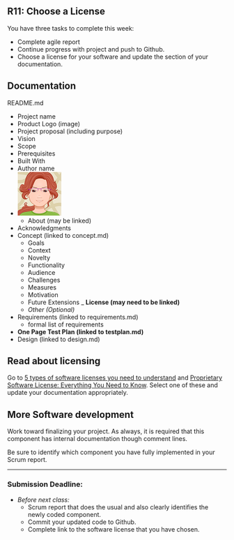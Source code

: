 ## R11: Choose a License

You have three tasks to complete this week:
- Complete agile report
- Continue progress with project and push to Github.
- Choose a license for your software and update the section of your documentation.

## Documentation

README.md
- Project name
- Product Logo (image)
- Project proposal (including purpose)
- Vision
- Scope
- Prerequisites
- Built With
- Author name
- ![Jan Avatar](jp-avatar-sm.png)
  - About (may be linked)
- Acknowledgments
- Concept (linked to concept.md)
    - Goals
    - Context
    - Novelty
    - Functionality
    - Audience
    - Challenges
    - Measures
    - Motivation
    - Future Extensions
    _ **License (may need to be linked)**
    - *Other (Optional)*
- Requirements (linked to requirements.md)
  - formal list of requirements
- **One Page Test Plan (linked to testplan.md)**
- Design (linked to design.md)

## Read about licensing
Go to [5 types of software licenses you need to understand](https://www.synopsys.com/blogs/software-security/5-types-of-software-licenses-you-need-to-understand/) and [Proprietary Software License: Everything You Need to Know](https://www.upcounsel.com/proprietary-software-license). Select one of these and update your documentation appropriately.

## More Software development

Work toward finalizing your project. As always, it is required that this component has internal documentation though comment lines.

Be sure to identify which component you have fully implemented in your Scrum report.

---
### Submission Deadline:
- *Before next class:*
  - Scrum report that does the usual and also clearly identifies the newly coded component.
  - Commit your updated code to Github.
  - Complete link to the software license that you have chosen.
